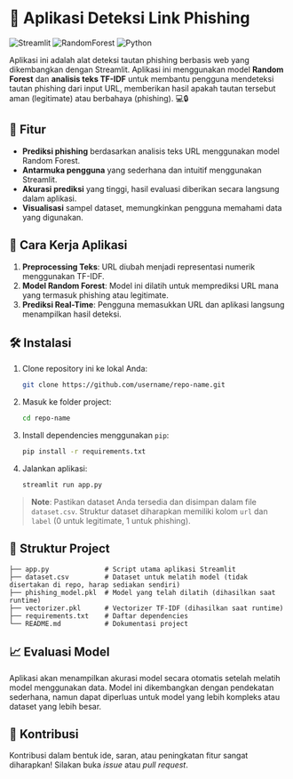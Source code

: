 # 🔗 Aplikasi Deteksi Link Phishing

![Streamlit](https://img.shields.io/badge/Streamlit-1.0-blue) ![RandomForest](https://img.shields.io/badge/Model-Random%20Forest-green) ![Python](https://img.shields.io/badge/Python-3.x-blue)

Aplikasi ini adalah alat deteksi tautan phishing berbasis web yang dikembangkan dengan Streamlit. Aplikasi ini menggunakan model **Random Forest** dan **analisis teks TF-IDF** untuk membantu pengguna mendeteksi tautan phishing dari input URL, memberikan hasil apakah tautan tersebut aman (legitimate) atau berbahaya (phishing). 💻🔒

## 🎯 Fitur
- **Prediksi phishing** berdasarkan analisis teks URL menggunakan model Random Forest.
- **Antarmuka pengguna** yang sederhana dan intuitif menggunakan Streamlit.
- **Akurasi prediksi** yang tinggi, hasil evaluasi diberikan secara langsung dalam aplikasi.
- **Visualisasi** sampel dataset, memungkinkan pengguna memahami data yang digunakan.

## 🚀 Cara Kerja Aplikasi
1. **Preprocessing Teks**: URL diubah menjadi representasi numerik menggunakan TF-IDF.
2. **Model Random Forest**: Model ini dilatih untuk memprediksi URL mana yang termasuk phishing atau legitimate.
3. **Prediksi Real-Time**: Pengguna memasukkan URL dan aplikasi langsung menampilkan hasil deteksi.

## 🛠️ Instalasi

1. Clone repository ini ke lokal Anda:
   ```bash
   git clone https://github.com/username/repo-name.git
   ```
2. Masuk ke folder project:
   ```bash
   cd repo-name
   ```
3. Install dependencies menggunakan `pip`:
   ```bash
   pip install -r requirements.txt
   ```
4. Jalankan aplikasi:
   ```bash
   streamlit run app.py
   ```

> **Note**: Pastikan dataset Anda tersedia dan disimpan dalam file `dataset.csv`. Struktur dataset diharapkan memiliki kolom `url` dan `label` (0 untuk legitimate, 1 untuk phishing).

## 📂 Struktur Project

```
├── app.py              # Script utama aplikasi Streamlit
├── dataset.csv         # Dataset untuk melatih model (tidak disertakan di repo, harap sediakan sendiri)
├── phishing_model.pkl  # Model yang telah dilatih (dihasilkan saat runtime)
├── vectorizer.pkl      # Vectorizer TF-IDF (dihasilkan saat runtime)
├── requirements.txt    # Daftar dependencies
└── README.md           # Dokumentasi project
```

## 📈 Evaluasi Model
Aplikasi akan menampilkan akurasi model secara otomatis setelah melatih model menggunakan data. Model ini dikembangkan dengan pendekatan sederhana, namun dapat diperluas untuk model yang lebih kompleks atau dataset yang lebih besar.

## 👤 Kontribusi
Kontribusi dalam bentuk ide, saran, atau peningkatan fitur sangat diharapkan! Silakan buka *issue* atau *pull request*.
